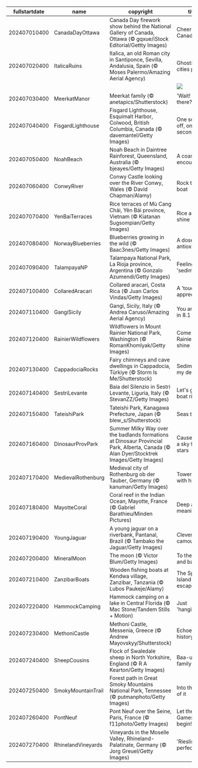 |fullstartdate|name|copyright|title|image|
|--|--|--|--|--|
202407010400|CanadaDayOttawa|Canada Day firework show behind the National Gallery of Canada, Ottawa (© gqxue/iStock Editorial/Gettty Images)|Cheers to Canada!|![](/en-CA/2024/07/202407010400CanadaDayOttawa.jpg)|
202407020400|ItalicaRuins|Italica, an old Roman city in Santiponce, Sevilla, Andalusia, Spain (© Moses Palermo/Amazing Aerial Agency)|Ghosts of cities past|![](/en-CA/2024/07/202407020400ItalicaRuins.jpg)|
||||![](/en-CA/2024/07/.jpg)|
202407030400|MeerkatManor|Meerkat family (© anetapics/Shutterstock)|'Wait! Who's there?'|![](/en-CA/2024/07/202407030400MeerkatManor.jpg)|
202407040400|FisgardLighthouse|Fisgard Lighthouse, Esquimalt Harbor, Colwood, British Columbia, Canada (© davemantel/Getty Images)|One second off, one second on|![](/en-CA/2024/07/202407040400FisgardLighthouse.jpg)|
202407050400|NoahBeach|Noah Beach in Daintree Rainforest, Queensland, Australia (© bjeayes/Getty Images)|A coastal encounter|![](/en-CA/2024/07/202407050400NoahBeach.jpg)|
202407060400|ConwyRiver|Conwy Castle looking over the River Conwy, Wales (© David Chapman/Alamy)|Rock the boat|![](/en-CA/2024/07/202407060400ConwyRiver.jpg)|
202407070400|YenBaiTerraces|Rice terraces of Mù Cang Chải, Yên Bái province, Vietnam (© Kiatanan Sugsompian/Getty Images)|Rice and shine|![](/en-CA/2024/07/202407070400YenBaiTerraces.jpg)|
202407080400|NorwayBlueberries|Blueberries growing in the wild (© Baac3nes/Getty Images)|A dose of antioxidants|![](/en-CA/2024/07/202407080400NorwayBlueberries.jpg)|
202407090400|TalampayaNP|Talampaya National Park, La Rioja province, Argentina (© Gonzalo Azumendi/Getty Images)|Feeling 'sedimental'?|![](/en-CA/2024/07/202407090400TalampayaNP.jpg)|
202407100400|CollaredAracari|Collared aracari, Costa Rica (© Juan Carlos Vindas/Getty Images)|A 'toucan' of appreciation|![](/en-CA/2024/07/202407100400CollaredAracari.jpg)|
202407110400|GangiSicily|Gangi, Sicily, Italy (© Andrea Caruso/Amazing Aerial Agency)|You are one in 8.1 billion|![](/en-CA/2024/07/202407110400GangiSicily.jpg)|
202407120400|RainierWildflowers|Wildflowers in Mount Rainier National Park, Washington (© RomanKhomlyak/Getty Images)|Come Rainier or shine|![](/en-CA/2024/07/202407120400RainierWildflowers.jpg)|
202407130400|CappadociaRocks|Fairy chimneys and cave dwellings in Cappadocia, Türkiye (© Storm Is Me/Shutterstock)|Sedimentary, my dear|![](/en-CA/2024/07/202407130400CappadociaRocks.jpg)|
202407140400|SestriLevante|Baia del Silenzio in Sestri Levante, Liguria, Italy (© StevanZZ/Getty Images)|Let's go for a boat ride!|![](/en-CA/2024/07/202407140400SestriLevante.jpg)|
202407150400|TateishiPark|Tateishi Park, Kanagawa Prefecture, Japan (© blew_s/Shutterstock)|Seas the day|![](/en-CA/2024/07/202407150400TateishiPark.jpg)|
202407160400|DinosaurProvPark|Summer Milky Way over the badlands formations at Dinosaur Provincial Park, Alberta, Canada (© Alan Dyer/Stocktrek Images/Getty Images)|Cause you're a sky full of stars|![](/en-CA/2024/07/202407160400DinosaurProvPark.jpg)|
202407170400|MedievalRothenburg|Medieval city of Rothenburg ob der Tauber, Germany (© kanuman/Getty Images)|Towering with history|![](/en-CA/2024/07/202407170400MedievalRothenburg.jpg)|
202407180400|MayotteCoral|Coral reef in the Indian Ocean, Mayotte, France (© Gabriel Barathieu/Minden Pictures)|Deep and meaningful|![](/en-CA/2024/07/202407180400MayotteCoral.jpg)|
202407190400|YoungJaguar|A young jaguar on a riverbank, Pantanal, Brazil (© Tambako the Jaguar/Getty Images)|Clever camouflage|![](/en-CA/2024/07/202407190400YoungJaguar.jpg)|
202407200400|MineralMoon|The moon (© Victor Blum/Getty Images)|To the moon and back|![](/en-CA/2024/07/202407200400MineralMoon.jpg)|
202407210400|ZanzibarBoats|Wooden fishing boats at Kendwa village, Zanzibar, Tanzania (© Lubos Paukeje/Alamy)|The Spice Island escape|![](/en-CA/2024/07/202407210400ZanzibarBoats.jpg)|
202407220400|HammockCamping|Hammock camping on a lake in Central Florida (© Mac Stone/Tandem Stills + Motion)|Just 'hanging' out|![](/en-CA/2024/07/202407220400HammockCamping.jpg)|
202407230400|MethoniCastle|Methoni Castle, Messenia, Greece (© Andrew Mayovskyy/Shutterstock)|Echoes of history|![](/en-CA/2024/07/202407230400MethoniCastle.jpg)|
202407240400|SheepCousins|Flock of Swaledale sheep in North Yorkshire, England (© R A Kearton/Getty Images)|Baa-utiful family|![](/en-CA/2024/07/202407240400SheepCousins.jpg)|
202407250400|SmokyMountainTrail|Forest path in Great Smoky Mountains National Park, Tennessee (© putmanphoto/Getty Images)|Into the thick of it|![](/en-CA/2024/07/202407250400SmokyMountainTrail.jpg)|
202407260400|PontNeuf|Pont Neuf over the Seine, Paris, France (© f11photo/Getty Images)|Let the Games begin!|![](/en-CA/2024/07/202407260400PontNeuf.jpg)|
202407270400|RhinelandVineyards|Vineyards in the Moselle Valley, Rhineland-Palatinate, Germany (© Jorg Greuel/Getty Images)|'Riesling' to perfection|![](/en-CA/2024/07/202407270400RhinelandVineyards.jpg)|
